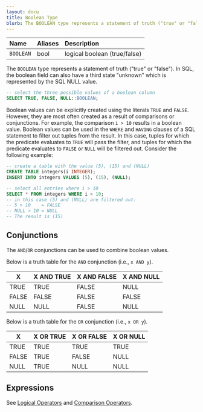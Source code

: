 ```yaml
---
layout: docu
title: Boolean Type
blurb: The BOOLEAN type represents a statement of truth ("true" or "false").
---
```


| Name | Aliases | Description |
|:---|:---|:---|
| `BOOLEAN` | bool | logical boolean (true/false) |

The `BOOLEAN` type represents a statement of truth ("true" or "false"). In SQL, the boolean field can also have a third state "unknown" which is represented by the SQL NULL value.

```sql
-- select the three possible values of a boolean column
SELECT TRUE, FALSE, NULL::BOOLEAN;
```

Boolean values can be explicitly created using the literals `TRUE` and `FALSE`. However, they are most often created as a result of comparisons or conjunctions. For example, the comparison `i > 10` results in a boolean value. Boolean values can be used in the `WHERE` and `HAVING` clauses of a SQL statement to filter out tuples from the result. In this case, tuples for which the predicate evaluates to `TRUE` will pass the filter, and tuples for which the predicate evaluates to `FALSE` or `NULL` will be filtered out. Consider the following example:

```sql
-- create a table with the value (5), (15) and (NULL)
CREATE TABLE integers(i INTEGER);
INSERT INTO integers VALUES (5), (15), (NULL);

-- select all entries where i > 10
SELECT * FROM integers WHERE i > 10;
-- in this case (5) and (NULL) are filtered out:
-- 5 > 10    = FALSE
-- NULL > 10 = NULL
-- The result is (15)
```

## Conjunctions

The `AND`/`OR` conjunctions can be used to combine boolean values.

Below is a truth table for the `AND` conjunction (i.e., `x AND y`).

|  X  | X AND TRUE  | X AND FALSE | X AND NULL  |
|-------|-------|-------|-------|
| TRUE  | TRUE  | FALSE | NULL  |
| FALSE | FALSE | FALSE | FALSE |
| NULL  | NULL  | FALSE | NULL  |

Below is a truth table for the `OR` conjunction (i.e., `x OR y`).

|  X   | X OR TRUE | X OR FALSE | X OR NULL |
|-------|------|-------|------|
| TRUE  | TRUE | TRUE  | TRUE |
| FALSE | TRUE | FALSE | NULL |
| NULL  | TRUE | NULL  | NULL |

## Expressions

See [Logical Operators](../expressions/logical_operators) and [Comparison Operators](../expressions/comparison_operators).
